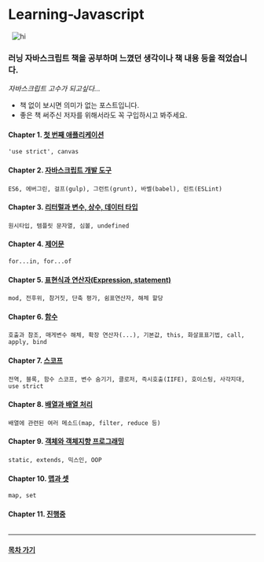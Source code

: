    **Learning-Javascript**
   ================================
      ![hi](http://postfiles10.naver.net/MjAxODAzMDJfMjAx/MDAxNTE5OTIyOTY3MjY1.NsNhsyhpb604f1A39znFCoPbdvVW8oWjXCcI-q-ugLYg.MVdKSDdCGIuGfDKOyTStUw8T8e2fuLTR5RqQHu4SVbMg.JPEG.1ilsang/image_1186469521519922950272.jpg?type=w966)
### 러닝 자바스크립트 책을 공부하며 느꼈던 생각이나 책 내용 등을 적었습니다.
  *자바스크립트 고수가 되고싶다...*

* 책 없이 보시면 의미가 없는 포스트입니다.
* 좋은 책 써주신 저자를 위해서라도 꼭 구입하시고 봐주세요.

#### Chapter 1. [첫 번째 애플리케이션](http://1ilsang.blog.me/221219717134)
```
'use strict', canvas
```
#### Chapter 2. [자바스크립트 개발 도구](http://1ilsang.blog.me/221219793471)
```
ES6, 에버그린, 걸프(gulp), 그런트(grunt), 바벨(babel), 린트(ESLint)
```
#### Chapter 3. [리터럴과 변수, 상수, 데이터 타입](http://1ilsang.blog.me/221220388734)
```
원시타입, 템플릿 문자열, 심볼, undefined
```
#### Chapter 4. [제어문](http://1ilsang.blog.me/221220420865)
```
for...in, for...of
```
#### Chapter 5. [표현식과 연산자(Expression, statement)](http://1ilsang.blog.me/221221570279)
```
mod, 전후위, 참거짓, 단축 평가, 쉼표연산자, 해체 할당
```
#### Chapter 6. [함수](http://1ilsang.blog.me/221223011094)
```
호출과 참조, 매게변수 해체, 확장 연산자(...), 기본값, this, 화살표표기법, call, apply, bind
```
#### Chapter 7. [스코프](http://1ilsang.blog.me/221223152697)
```
전역, 블록, 함수 스코프, 변수 숨기기, 클로저, 즉시호출(IIFE), 호이스팅, 사각지대, use strict
```
#### Chapter 8. [배열과 배열 처리](http://1ilsang.blog.me/221224818987)
```
배열에 관련된 여러 메소드(map, filter, reduce 등)
```
#### Chapter 9. [객체와 객체지향 프로그래밍](http://blog.naver.com/1ilsang/221305292327)
```
static, extends, 믹스인, OOP
```
#### Chapter 10. [맵과 셋](http://1ilsang.blog.me/221305941903)
```
map, set
```
#### Chapter 11. [진행중]()
```

```

- - -
#### [목차 가기](./../../../Study/)
